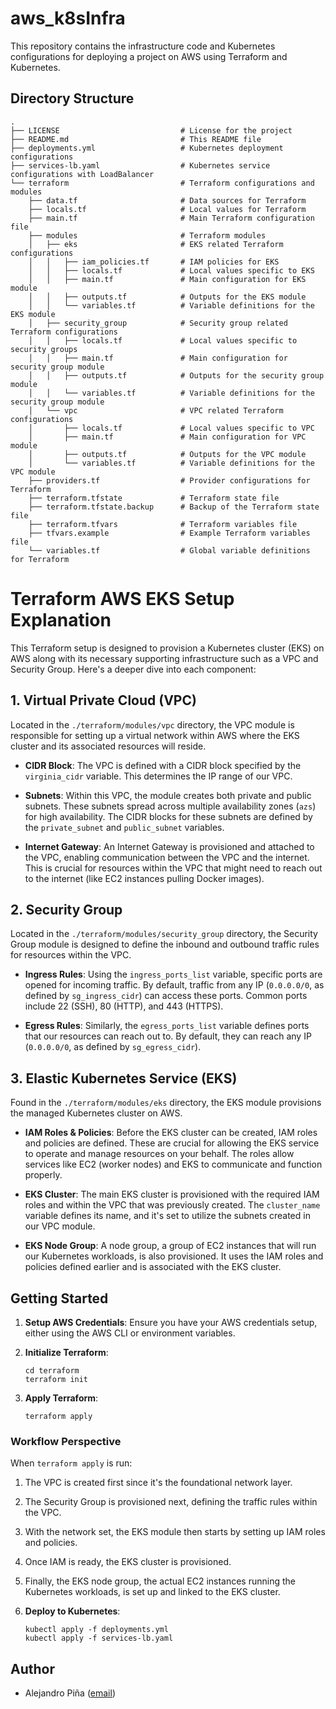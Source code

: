# aws_k8sInfra

This repository contains the infrastructure code and Kubernetes configurations for deploying a project on AWS using Terraform and Kubernetes.

## Directory Structure

```
.
├── LICENSE                           # License for the project
├── README.md                         # This README file
├── deployments.yml                   # Kubernetes deployment configurations
├── services-lb.yaml                  # Kubernetes service configurations with LoadBalancer
└── terraform                         # Terraform configurations and modules
    ├── data.tf                       # Data sources for Terraform
    ├── locals.tf                     # Local values for Terraform
    ├── main.tf                       # Main Terraform configuration file
    ├── modules                       # Terraform modules
    │   ├── eks                       # EKS related Terraform configurations
    │   │   ├── iam_policies.tf       # IAM policies for EKS
    │   │   ├── locals.tf             # Local values specific to EKS
    │   │   ├── main.tf               # Main configuration for EKS module
    │   │   ├── outputs.tf            # Outputs for the EKS module
    │   │   └── variables.tf          # Variable definitions for the EKS module
    │   ├── security_group            # Security group related Terraform configurations
    │   │   ├── locals.tf             # Local values specific to security groups
    │   │   ├── main.tf               # Main configuration for security group module
    │   │   ├── outputs.tf            # Outputs for the security group module
    │   │   └── variables.tf          # Variable definitions for the security group module
    │   └── vpc                       # VPC related Terraform configurations
    │       ├── locals.tf             # Local values specific to VPC
    │       ├── main.tf               # Main configuration for VPC module
    │       ├── outputs.tf            # Outputs for the VPC module
    │       └── variables.tf          # Variable definitions for the VPC module
    ├── providers.tf                  # Provider configurations for Terraform
    ├── terraform.tfstate             # Terraform state file
    ├── terraform.tfstate.backup      # Backup of the Terraform state file
    ├── terraform.tfvars              # Terraform variables file
    ├── tfvars.example                # Example Terraform variables file
    └── variables.tf                  # Global variable definitions for Terraform
```

# Terraform AWS EKS Setup Explanation

This Terraform setup is designed to provision a Kubernetes cluster (EKS) on AWS along with its necessary supporting infrastructure such as a VPC and Security Group. Here's a deeper dive into each component:

## 1. **Virtual Private Cloud (VPC)**

Located in the `./terraform/modules/vpc` directory, the VPC module is responsible for setting up a virtual network within AWS where the EKS cluster and its associated resources will reside.

- **CIDR Block**: The VPC is defined with a CIDR block specified by the `virginia_cidr` variable. This determines the IP range of our VPC.
  
- **Subnets**: Within this VPC, the module creates both private and public subnets. These subnets spread across multiple availability zones (`azs`) for high availability. The CIDR blocks for these subnets are defined by the `private_subnet` and `public_subnet` variables.

- **Internet Gateway**: An Internet Gateway is provisioned and attached to the VPC, enabling communication between the VPC and the internet. This is crucial for resources within the VPC that might need to reach out to the internet (like EC2 instances pulling Docker images).

## 2. **Security Group**

Located in the `./terraform/modules/security_group` directory, the Security Group module is designed to define the inbound and outbound traffic rules for resources within the VPC.

- **Ingress Rules**: Using the `ingress_ports_list` variable, specific ports are opened for incoming traffic. By default, traffic from any IP (`0.0.0.0/0`, as defined by `sg_ingress_cidr`) can access these ports. Common ports include 22 (SSH), 80 (HTTP), and 443 (HTTPS).

- **Egress Rules**: Similarly, the `egress_ports_list` variable defines ports that our resources can reach out to. By default, they can reach any IP (`0.0.0.0/0`, as defined by `sg_egress_cidr`).

## 3. **Elastic Kubernetes Service (EKS)**

Found in the `./terraform/modules/eks` directory, the EKS module provisions the managed Kubernetes cluster on AWS.

- **IAM Roles & Policies**: Before the EKS cluster can be created, IAM roles and policies are defined. These are crucial for allowing the EKS service to operate and manage resources on your behalf. The roles allow services like EC2 (worker nodes) and EKS to communicate and function properly.

- **EKS Cluster**: The main EKS cluster is provisioned with the required IAM roles and within the VPC that was previously created. The `cluster_name` variable defines its name, and it's set to utilize the subnets created in our VPC module.

- **EKS Node Group**: A node group, a group of EC2 instances that will run our Kubernetes workloads, is also provisioned. It uses the IAM roles and policies defined earlier and is associated with the EKS cluster.

## Getting Started

1. **Setup AWS Credentials**: Ensure you have your AWS credentials setup, either using the AWS CLI or environment variables.

2. **Initialize Terraform**:
   ```
   cd terraform
   terraform init
   ```

3. **Apply Terraform**:
   ```
   terraform apply
   ```

### **Workflow Perspective**

When `terraform apply` is run:

1. The VPC is created first since it's the foundational network layer.
2. The Security Group is provisioned next, defining the traffic rules within the VPC.
3. With the network set, the EKS module then starts by setting up IAM roles and policies.
4. Once IAM is ready, the EKS cluster is provisioned.
5. Finally, the EKS node group, the actual EC2 instances running the Kubernetes workloads, is set up and linked to the EKS cluster.

4. **Deploy to Kubernetes**:
   ```
   kubectl apply -f deployments.yml
   kubectl apply -f services-lb.yaml
   ```

## Author

- Alejandro Piña ([email](mailto:alexander.pinna@protonmail.com))